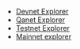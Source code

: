 
- [Devnet Explorer](https://explorer.dev.grid.tf)
- [Qanet Explorer](https://explorer.qa.grid.tf)
- [Testnet Explorer](https://explorer.test.grid.tf)
- [Mainnet explorer](https://explorerv3.grid.tf) 
<!-- - Overview of all nodes in the world, over all nets https://explorer.threefold.io/  (not useful to find node on specific net). ==> comment because it's pointing to TFGrid 2--> 
